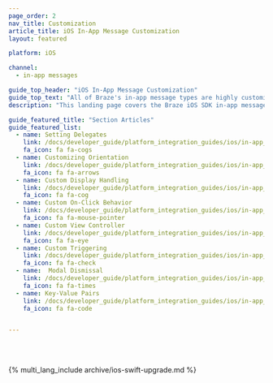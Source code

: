 ```yaml
---
page_order: 2
nav_title: Customization
article_title: iOS In-App Message Customization
layout: featured

platform: iOS

channel:
  - in-app messages

guide_top_header: "iOS In-App Message Customization"
guide_top_text: "All of Braze's in-app message types are highly customizable across messages, images, <a href='http://fortawesome.github.io/Font-Awesome/'>Font Awesome</a> icons, click-actions, analytics, editable styling, custom display options, and custom delivery options. Multiple options can be configured on a per in-app message basis from <a href='/docs/user_guide/message_building_by_channel/in-app_messages/create/'>within the dashboard</a>. Braze additionally provides multiple levels of advanced customization to satisfy a variety of use cases and needs."
description: "This landing page covers the Braze iOS SDK in-app message customization options such as setting delegates, customizing orientation, custom display handling, and more."

guide_featured_title: "Section Articles"
guide_featured_list:
  - name: Setting Delegates
    link: /docs/developer_guide/platform_integration_guides/ios/in-app_messaging/customization/setting_delegates/
    fa_icon: fa fa-cogs
  - name: Customizing Orientation
    link: /docs/developer_guide/platform_integration_guides/ios/in-app_messaging/customization/customizing_orientation/
    fa_icon: fa fa-arrows
  - name: Custom Display Handling
    link: /docs/developer_guide/platform_integration_guides/ios/in-app_messaging/customization/handing_in_app_display/
    fa_icon: fa fa-cog
  - name: Custom On-Click Behavior
    link: /docs/developer_guide/platform_integration_guides/ios/in-app_messaging/customization/behavior_on_click/
    fa_icon: fa fa-mouse-pointer
  - name: Custom View Controller
    link: /docs/developer_guide/platform_integration_guides/ios/in-app_messaging/customization/custom_view_controller/
    fa_icon: fa fa-eye
  - name: Custom Triggering
    link: /docs/developer_guide/platform_integration_guides/ios/in-app_messaging/customization/custom_triggering/
    fa_icon: fa fa-check
  - name:  Modal Dismissal
    link: /docs/developer_guide/platform_integration_guides/ios/in-app_messaging/customization/modal_dismissal/
    fa_icon: fa fa-times
  - name: Key-Value Pairs
    link: /docs/developer_guide/platform_integration_guides/ios/in-app_messaging/customization/key_value_pairs/
    fa_icon: fa fa-code


---
```

<br><br>

{% multi_lang_include archive/ios-swift-upgrade.md %}
